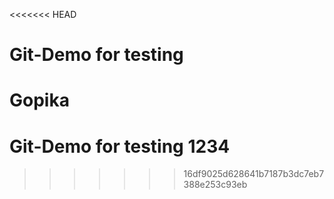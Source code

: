 <<<<<<< HEAD
# Git-Demo for testing 

Gopika
=======
# Git-Demo for testing 1234
>>>>>>> 16df9025d628641b7187b3dc7eb7388e253c93eb

